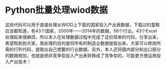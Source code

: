 # Python批量处理wiod数据
这些代码可以用于直接处理从WIOD上下载的国家投入产出表数据，下载过的童鞋应该都知道，有43个国家，2000年——2014年的数据，56个行业。43个Excel处理起来很麻烦。所以本人在处理数据过程中完成了这份简单的代码，分享出来，希望帮助到大家。我处理的目的是将所有的制造业数据提取出来，大家可以修改所需的行列代码，提取出自己想要的行业数据。另外，本人还将国内部分和出口部分的数据相加，也就是把非竞争型投入产出表转换成了竞争型的，可能更方便运用投入产出技术！
